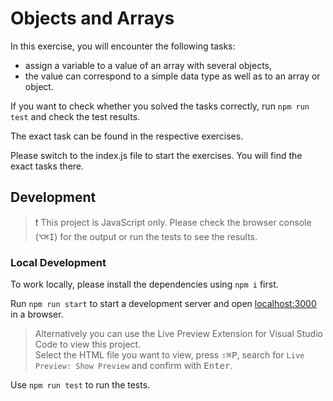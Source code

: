 # Objects and Arrays

In this exercise, you will encounter the following tasks:

- assign a variable to a value of an array with several objects,
- the value can correspond to a simple data type as well as to an array or object.

If you want to check whether you solved the tasks correctly, run `npm run test` and check the test results.

The exact task can be found in the respective exercises.

Please switch to the index.js file to start the exercises. You will find the exact tasks there.

## Development

> ❗️ This project is JavaScript only. Please check the browser console (<kbd>⌥</kbd><kbd>⌘</kbd><kbd>I</kbd>) for the output or run the tests to see the results.

### Local Development

To work locally, please install the dependencies using `npm i` first.

Run `npm run start` to start a development server and open [localhost:3000](http://localhost:3000) in a browser.

> Alternatively you can use the Live Preview Extension for Visual Studio Code to view this project.  
> Select the HTML file you want to view, press <kbd>⇧</kbd><kbd>⌘</kbd><kbd>P</kbd>, search for `Live Preview: Show Preview` and confirm with <kbd>Enter</kbd>.

Use `npm run test` to run the tests.
